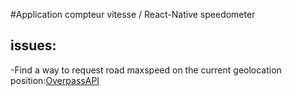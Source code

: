 #Application compteur vitesse / React-Native speedometer

## issues:
-Find a way to request road maxspeed on the current geolocation position:[OverpassAPI](http://overpass-api.de/)